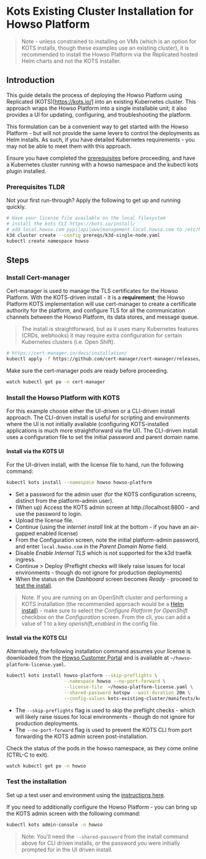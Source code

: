 # Kots Existing Cluster Installation for Howso Platform 

> Note - unless constrained to installing on VMs (which is an option for KOTS installs, though these examples use an existing cluster), it is recommended to install the Howso Platform via the Replicated hosted Helm charts and not the KOTS installer.

## Introduction

This guide details the process of deploying the Howso Platform using Replicated (KOTS)[https://kots.io/] into an existing Kubernetes cluster.  This approach wraps the Howso Platform into a single installable unit; it also provides a UI for updating, configuring, and troubleshooting the platform. 

This formulation can be a convenient way to get started with the Howso Platform - but will not provide the same levers to control the deployments as Helm installs.  As such, if you have detailed Kubernetes requirements - you may not be able to meet them with this approach. 

Ensure you have completed the [prerequisites](../prereqs/README.md) before proceeding, and have a Kubernetes cluster running with a howso namespace and the kubectl kots plugin installed.


### Prerequisites TLDR

Not your first run-through?  Apply the following to get up and running quickly. 
```sh
# Have your license file available on the local filesystem 
# install the kots CLI https://kots.io/install/
# add local.howso.com pypi|api|www|management.local.howso.com to /etc/hosts 
k3d cluster create --config prereqs/k3d-single-node.yaml
kubectl create namespace howso
```


## Steps

### Install Cert-manager

Cert-manager is used to manage the TLS certificates for the Howso Platform.  With the KOTS-driven install - it is a **requirement**; the Howso Platform KOTS implementation will use cert-manager to create a certificate authority for the platform, and configure TLS for all the communication channels between the Howso Platform, its data stores, and message queue. 

> The install is straightforward, but as it uses many Kubernetes features (CRDs, webhooks) it may require extra configuration for certain Kubernetes clusters (i.e. Open Shift).  

```sh
# https://cert-manager.io/docs/installation/ 
kubectl apply -f https://github.com/cert-manager/cert-manager/releases/download/v1.13.3/cert-manager.yaml
```

Make sure the cert-manager pods are ready before proceeding.  
```sh
watch kubectl get po -n cert-manager
```

### Install the Howso Platform with KOTS 

For this example choose either the UI-driven or a CLI-driven install approach.  The CLI-driven install is useful for scripting and environments where the UI is not initially available (configuring KOTS-installed applications is much more straightforward via the UI).  The CLI-driven install uses a configuration file to set the initial password and parent domain name.


#### Install via the KOTS UI

For the UI-driven install, with the license file to hand, run the following command: 

```sh
kubectl kots install --namespace howso howso-platform
```

- Set a password for the admin user (for the KOTS configuration screens, distinct from the platform-admin user).  
- (When up) Access the KOTS admin screen at http://localhost:8800 - and use the password to login.
- Upload the license file.
- Continue (using the _internet install_ link at the bottom - if you have an air-gapped enabled license)
- From the Configuration screen, note the initial platform-admin password, and enter `local.howso.com` in the _Parent Domain Name_ field.
- Disable _Enable Internal TLS_ which is not supported for the k3d traefik ingress.
- Continue > Deploy (Preflight checks will likely raise issues for local environments - though do not ignore for production deployments)
- When the status on the _Dashboard_ screen becomes _Ready_ - proceed to [test the install](#test-the-installation).

> Note. If you are running on an OpenShift cluster and performing a KOTS installation (the recommended approach would be a [Helm install](../helm-openshift/README.md)) - make sure to select the _Configure Platform for OpenShift_ checkbox on the _Configuration_ screen.  From the cli, you can add a value of 1 to a key _openshift_enabled_ in the config file.


#### Install via the KOTS CLI

Alternatively, the following installation command assumes your license is downloaded from the [Howso Customer Portal](https://portal.howso.com) and is available at `~/howso-platform-license.yaml`.

```sh
kubectl kots install howso-platform --skip-preflights \
                     --namespace howso --no-port-forward \
                     --license-file  ~/howso-platform-license.yaml \
                     --shared-password kotspw --wait-duration 20m \
                     --config-values kots-existing-cluster/manifests/kots-howso-platform.yaml
```

- The `--skip-preflights` flag is used to skip the preflight checks - which will likely raise issues for local environments - though do not ignore for production deployments.
- The `--no-port-forward` flag is used to prevent the KOTS CLI from port forwarding the KOTS admin screen post-installation.

Check the status of the pods in the howso namespace, as they come online (CTRL-C to exit).
```sh
watch kubectl get po -n howso
```


### Test the installation

Set up a test user and environment using the [instructions here](../common/README.md#login-to-the-howso-platform).

If you need to additionally configure the Howso Platform - you can bring up the KOTS admin screen with the following command:
```sh
kubectl kots admin-console -n howso
```

> Note: You'll need the `--shared-password` from the install command above for CLI driven installs, or the password you were initially prompted for in the UI driven install.
